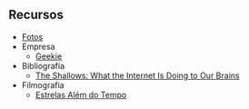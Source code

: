 ## Recursos

 - [Fotos](./fotos)
 - Empresa
   - [Geekie](http://www.geekie.com.br/)
 - Bibliografia
   - [The Shallows: What the Internet Is Doing to Our Brains](https://www.amazon.com/Shallows-What-Internet-Doing-Brains/dp/0393339750)
 - Filmografia
   - [Estrelas Além do Tempo](https://www.youtube.com/watch?v=wx3PVtrU-Os)
